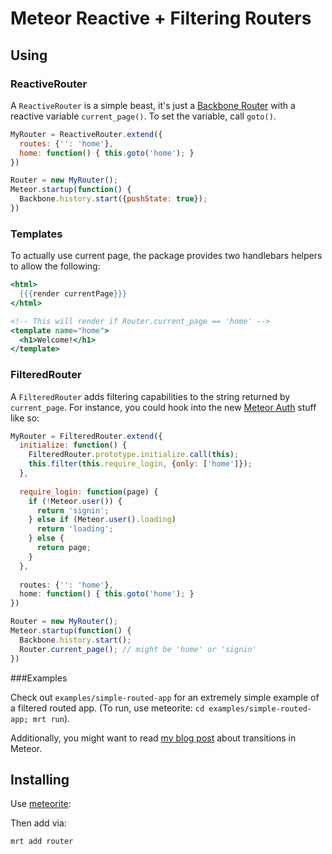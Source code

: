 Meteor Reactive + Filtering Routers
===================================
Using
-----

### ReactiveRouter

A `ReactiveRouter` is a simple beast, it's just a [Backbone Router](http://backbonejs.org/#Router) with a reactive variable `current_page()`. To set the variable, call `goto()`.

```js
MyRouter = ReactiveRouter.extend({
  routes: {'': 'home'},
  home: function() { this.goto('home'); }
})

Router = new MyRouter();
Meteor.startup(function() {
  Backbone.history.start({pushState: true});
})
```

### Templates

To actually use current page, the package provides two handlebars helpers to allow the following:

```handlebars
<html>
  {{{render currentPage}}}
</html>

<!-- This will render if Router.current_page == 'home' -->
<template name="home">
  <h1>Welcome!</h1>
</template>
```

### FilteredRouter

A `FilteredRouter` adds filtering capabilities to the string returned by `current_page`. For instance, you could hook into the new [Meteor Auth](https://github.com/meteor/meteor/wiki/Getting-started-with-Auth) stuff like so:

```js
MyRouter = FilteredRouter.extend({
  initialize: function() {
    FilteredRouter.prototype.initialize.call(this);
    this.filter(this.require_login, {only: ['home']});
  },
  
  require_login: function(page) {
    if (!Meteor.user()) {
      return 'signin';
    } else if (Meteor.user().loading)
      return 'loading';
    } else {
      return page;
    }
  },
  
  routes: {'': 'home'},
  home: function() { this.goto('home'); }
})

Router = new MyRouter();
Meteor.startup(function() {
  Backbone.history.start();
  Router.current_page(); // might be 'home' or 'signin'
})
```

###Examples

Check out `examples/simple-routed-app` for an extremely simple example of a filtered routed app. (To run, use meteorite: `cd examples/simple-routed-app; mrt run`).

Additionally, you might want to read [my blog post](http://bindle.me/blog/index.php/679/page-transitions-in-meteor-getleague-com) about transitions in Meteor.

Installing
----------

Use [meteorite](http://possibilities.github.com/meteorite/):

Then add via:

```bash
mrt add router
```

